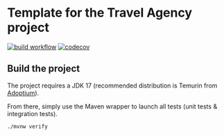 # Template for the Travel Agency project

[![build workflow](https://github.com/Adolphe1501/travel_agency/actions/workflows/build.yml/badge.svg)](https://github.com/Adolphe1501/travel_agency/actions)
[![codecov](https://codecov.io/gh/Adolphe1501/travel_agency/branch/main/graph/badge.svg)](https://codecov.io/gh/Adolphe1501/travel_agency)

## Build the project

The project requires a JDK 17 (recommended distribution is Temurin from [Adoptium](https://adoptium.net/)).

From there, simply use the Maven wrapper to launch all tests (unit tests & integration tests).

`./mvnw verify`

